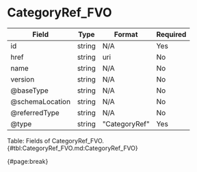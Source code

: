 <!--
    ATTENTION: This file was generated via gradle!
               Do NOT manually edit this file! Any such changes will be overwritten!
-->

# CategoryRef_FVO

| Field | Type | Format | Required |
| ------- | ------- | ------- | --- |
| id | string | N/A | Yes |
| href | string | uri | No |
| name | string | N/A | No |
| version | string | N/A | No |
| @baseType | string | N/A | No |
| @schemaLocation | string | N/A | No |
| @referredType | string | N/A | No |
| @type | string | "CategoryRef" | Yes |

Table: Fields of CategoryRef_FVO. {#tbl:CategoryRef_FVO.md:CategoryRef_FVO}

{#page:break}
